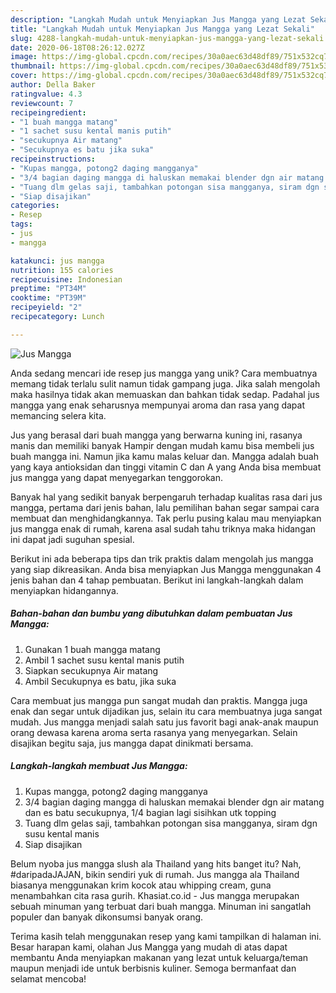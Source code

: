 ```yaml
---
description: "Langkah Mudah untuk Menyiapkan Jus Mangga yang Lezat Sekali"
title: "Langkah Mudah untuk Menyiapkan Jus Mangga yang Lezat Sekali"
slug: 4288-langkah-mudah-untuk-menyiapkan-jus-mangga-yang-lezat-sekali
date: 2020-06-18T08:26:12.027Z
image: https://img-global.cpcdn.com/recipes/30a0aec63d48df89/751x532cq70/jus-mangga-foto-resep-utama.jpg
thumbnail: https://img-global.cpcdn.com/recipes/30a0aec63d48df89/751x532cq70/jus-mangga-foto-resep-utama.jpg
cover: https://img-global.cpcdn.com/recipes/30a0aec63d48df89/751x532cq70/jus-mangga-foto-resep-utama.jpg
author: Della Baker
ratingvalue: 4.3
reviewcount: 7
recipeingredient:
- "1 buah mangga matang"
- "1 sachet susu kental manis putih"
- "secukupnya Air matang"
- "Secukupnya es batu jika suka"
recipeinstructions:
- "Kupas mangga, potong2 daging mangganya"
- "3/4 bagian daging mangga di haluskan memakai blender dgn air matang dan es batu secukupnya, 1/4 bagian lagi sisihkan utk topping"
- "Tuang dlm gelas saji, tambahkan potongan sisa mangganya, siram dgn susu kental manis"
- "Siap disajikan"
categories:
- Resep
tags:
- jus
- mangga

katakunci: jus mangga 
nutrition: 155 calories
recipecuisine: Indonesian
preptime: "PT34M"
cooktime: "PT39M"
recipeyield: "2"
recipecategory: Lunch

---
```



![Jus Mangga](https://img-global.cpcdn.com/recipes/30a0aec63d48df89/751x532cq70/jus-mangga-foto-resep-utama.jpg)

Anda sedang mencari ide resep jus mangga yang unik? Cara membuatnya memang tidak terlalu sulit namun tidak gampang juga. Jika salah mengolah maka hasilnya tidak akan memuaskan dan bahkan tidak sedap. Padahal jus mangga yang enak seharusnya mempunyai aroma dan rasa yang dapat memancing selera kita.

Jus yang berasal dari buah mangga yang berwarna kuning ini, rasanya manis dan memiliki banyak Hampir dengan mudah kamu bisa membeli jus buah mangga ini. Namun jika kamu malas keluar dan. Mangga adalah buah yang kaya antioksidan dan tinggi vitamin C dan A yang Anda bisa membuat jus mangga yang dapat menyegarkan tenggorokan.

Banyak hal yang sedikit banyak berpengaruh terhadap kualitas rasa dari jus mangga, pertama dari jenis bahan, lalu pemilihan bahan segar sampai cara membuat dan menghidangkannya. Tak perlu pusing kalau mau menyiapkan jus mangga enak di rumah, karena asal sudah tahu triknya maka hidangan ini dapat jadi suguhan spesial.


Berikut ini ada beberapa tips dan trik praktis dalam mengolah jus mangga yang siap dikreasikan. Anda bisa menyiapkan Jus Mangga menggunakan 4 jenis bahan dan 4 tahap pembuatan. Berikut ini langkah-langkah dalam menyiapkan hidangannya.

<!--inarticleads1-->

##### Bahan-bahan dan bumbu yang dibutuhkan dalam pembuatan Jus Mangga:

1. Gunakan 1 buah mangga matang
1. Ambil 1 sachet susu kental manis putih
1. Siapkan secukupnya Air matang
1. Ambil Secukupnya es batu, jika suka


Cara membuat jus mangga pun sangat mudah dan praktis. Mangga juga enak dan segar untuk dijadikan jus, selain itu cara membuatnya juga sangat mudah. Jus mangga menjadi salah satu jus favorit bagi anak-anak maupun orang dewasa karena aroma serta rasanya yang menyegarkan. Selain disajikan begitu saja, jus mangga dapat dinikmati bersama. 

<!--inarticleads2-->

##### Langkah-langkah membuat Jus Mangga:

1. Kupas mangga, potong2 daging mangganya
1. 3/4 bagian daging mangga di haluskan memakai blender dgn air matang dan es batu secukupnya, 1/4 bagian lagi sisihkan utk topping
1. Tuang dlm gelas saji, tambahkan potongan sisa mangganya, siram dgn susu kental manis
1. Siap disajikan


Belum nyoba jus mangga slush ala Thailand yang hits banget itu? Nah, #daripadaJAJAN, bikin sendiri yuk di rumah. Jus mangga ala Thailand biasanya menggunakan krim kocok atau whipping cream, guna menambahkan cita rasa gurih. Khasiat.co.id - Jus mangga merupakan sebuah minuman yang terbuat dari buah mangga. Minuman ini sangatlah populer dan banyak dikonsumsi banyak orang. 

Terima kasih telah menggunakan resep yang kami tampilkan di halaman ini. Besar harapan kami, olahan Jus Mangga yang mudah di atas dapat membantu Anda menyiapkan makanan yang lezat untuk keluarga/teman maupun menjadi ide untuk berbisnis kuliner. Semoga bermanfaat dan selamat mencoba!
